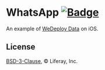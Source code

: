 # WhatsApp [![Badge](https://img.shields.io/badge/built%20with-wedeploy-00d46a.svg?style=flat)](http://wedeploy.com)

An example of [WeDeploy Data](https://wedeploy.com/docs/data/) on iOS.
## License

[BSD-3-Clause](./LICENSE.md), © Liferay, Inc.